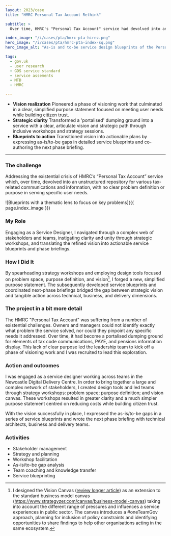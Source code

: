 ```yaml
---
layout: 2023/case
title: "HMRC Personal Tax Account Rethink"

subtitle: >
  Over time, HMRC's "Personal Tax Account" service had devolved into an inconsistent repository for various tax-related communications and information, with no clear business problem or defined user needs. The service leadership was keen to land the vision, follow the service standard, and pass service assessment.

index_image: "/i/cases/pta/hmrc-pta-hirez.png"
hero_image: "/i/cases/pta/hmrc-pta-index-sq.png"
hero_image_alt: "As-is and to-be service design blueprints of the Personal Tax Account service showing moments of truth. These include - Registration for alerts will avoid call centre interactions; Reduced data errors will avoid triggering notification letters and ensuing support calls."

tags: 
  - gov.uk
  - user research
  - GDS service standard
  - service assements
  - MTD
  - HMRC

---
```


- **Vision realization** Pioneered a phase of visioning work that culminated in a clear, simplified purpose statement focused on meeting user needs while building citizen trust.
- **Strategic clarity** Transformed a 'portalised' dumping ground into a service with a clear, articulate vision and strategic path through inclusive workshops and strategy sessions.
- **Blueprints to action** Transitioned vision into actionable plans by expressing as-is/to-be gaps in detailed service blueprints and co-authoring the next phase briefing.

---

### The challenge

Addressing the existential crisis of HMRC’s “Personal Tax Account” service which, over time, devolved into an unstructured repository for various tax-related communications and information, with no clear problem definition or purpose in serving specific user needs.

![Blueprints with a thematic lens to focus on key problems]({{ page.index_image }})

### My Role

Engaging as a Service Designer, I navigated through a complex web of stakeholders and teams, instigating clarity and unity through strategic workshops, and translating the refined vision into actionable service blueprints and phase briefings.

### How I Did It

By spearheading strategy workshops and employing design tools focused on problem space, purpose definition, and vision[^1], I forged a new, simplified purpose statement. The subsequently developed service blueprints and coordinated next-phase briefings bridged the gap between strategic vision and tangible action across technical, business, and delivery dimensions.

### The project in a bit more detail

The HMRC "Personal Tax Account" was suffering from a number of existential challenges. Owners and managers could not identify exactly what problem the service solved, nor could they pinpoint any specific
needs it addressed. Over time, it had become a portalised dumping ground for elements of tax code communications, PAYE, and pensions information display. This lack of clear purpose led the leadership team to kick off a phase of visioning work and I was recruited to lead this exploration.

### Action and outcomes

I was engaged as a service designer working across teams in the Newcastle Digital Delivery Centre. In order to bring together a large and complex network of stakeholders, I created design tools and led teams through strategy workshops: problem space; purpose definition; and vision canvas. These workshops resulted in greater clarity and a much simpler purpose statement centred on reducing costs while building citizen trust. 

With the vision successfully in place, I expressed the as-is/to-be gaps in a series of service blueprints and wrote the next phase briefing with technical architects, business and delivery teams.


### Activities

- Stakeholder management
- Strategy and planning
- Workshop facilitation
- As-is/to-be gap analysis
- Team coaching and knowledge transfer
- Service blueprinting



[^1]: I designed the Vision Canvas ([review longer article](https://goodlookslikethis.com/Vision-canvas-workshop-tool.html)) as an extension to the standard business model canvas (https://www.strategyzer.com/canvas/business-model-canvas) taking into account the different range of pressures and influences a service experiences in public sector. The canvas introduces a #oneTeamGov approach, planning for inclusion of policy constraints and identifying opportunities to share findings to help other organisations acting in the same ecosystem.

